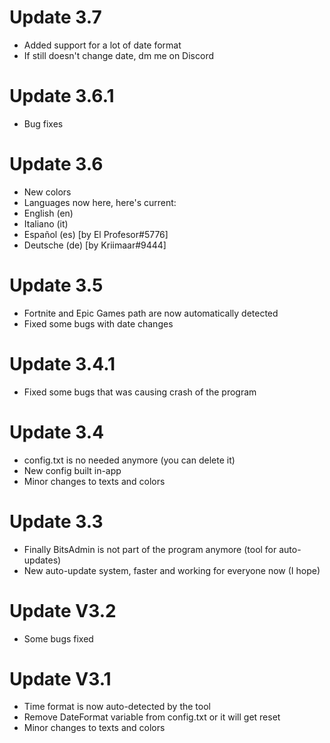 # Update 3.7
- Added support for a lot of date format
- If still doesn't change date, dm me on Discord

# Update 3.6.1
- Bug fixes

# Update 3.6
- New colors
- Languages now here, here's current:
- English (en)
- Italiano (it)
- Español (es) [by El Profesor#5776]
- Deutsche (de) [by Kriimaar#9444]

# Update 3.5
- Fortnite and Epic Games path are now automatically detected
- Fixed some bugs with date changes

# Update 3.4.1
- Fixed some bugs that was causing crash of the program

# Update 3.4
- config.txt is no needed anymore (you can delete it)
- New config built in-app
- Minor changes to texts and colors

# Update 3.3
- Finally BitsAdmin is not part of the program anymore (tool for auto-updates)
- New auto-update system, faster and working for everyone now (I hope)

# Update V3.2
- Some bugs fixed

# Update V3.1
- Time format is now auto-detected by the tool
- Remove DateFormat variable from config.txt or it will get reset
- Minor changes to texts and colors
